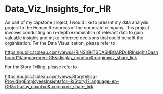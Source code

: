 # Data_Viz_Insights_for_HR
As part of my capstone project, I would like to present my data analysis project to the Human Resources of the corporate company. This project involves conducting an in-depth examination of relevant data to gain valuable insights and make informed decisions that could benefit the organization.
For the Data Visualization, please refer to

https://public.tableau.com/views/HRINSIGHTSDASHBOARD/HRInsightsDashboard?:language=en-GB&:display_count=n&:origin=viz_share_link

For the Story Telling, please refer to

https://public.tableau.com/views/Storytelling-ProvidingEmployeesInsightsforHR/Story1?:language=en-GB&:display_count=n&:origin=viz_share_link

